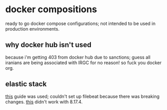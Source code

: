 # docker compositions

ready to go docker compose configurations; not intended to be used in production environments.

## why docker hub isn't used

because i'm getting 403 from docker hub due to sanctions; guess all iranians are being associated with IRGC for no reason! so fuck you docker org.

## elastic stack

[this](https://www.elastic.co/blog/getting-started-with-the-elastic-stack-and-docker-compose) guide was used; couldn't set up filebeat because there was breaking changes. [this](https://github.com/elkninja/elastic-stack-docker-part-one/issues/31) didn't work with 8.17.4.
